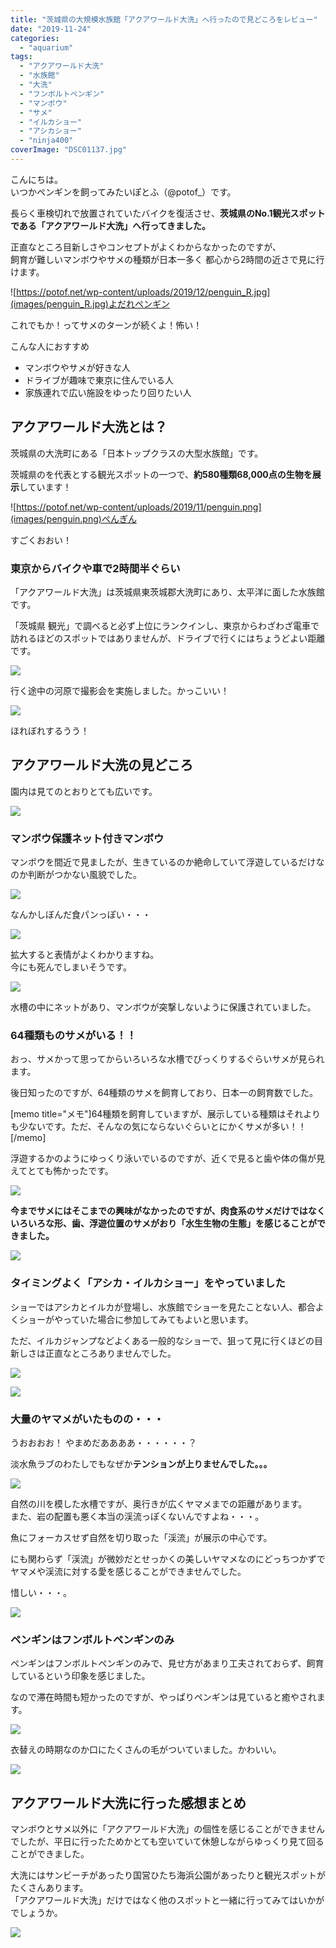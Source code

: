 ```yaml
---
title: "茨城県の大規模水族館「アクアワールド大洗」へ行ったので見どころをレビュー"
date: "2019-11-24"
categories: 
  - "aquarium"
tags: 
  - "アクアワールド大洗"
  - "水族館"
  - "大洗"
  - "フンボルトペンギン"
  - "マンボウ"
  - "サメ"
  - "イルカショー"
  - "アシカショー"
  - "ninja400"
coverImage: "DSC01137.jpg"
---
```


こんにちは。  
いつかペンギンを飼ってみたいぽとふ（@potof\_）です。

長らく車検切れで放置されていたバイクを復活させ、**茨城県のNo.1観光スポットである「アクアワールド大洗」へ行ってきました。**

正直なところ目新しさやコンセプトがよくわからなかったのですが、  
飼育が難しいマンボウやサメの種類が日本一多く 都心から2時間の近さで見に行けます。

![https://potof.net/wp-content/uploads/2019/12/penguin_R.jpg](images/penguin_R.jpg)よだれペンギン

これでもか！ってサメのターンが続くよ！怖い！

こんな人におすすめ

- マンボウやサメが好きな人
- ドライブが趣味で東京に住んでいる人
- 家族連れで広い施設をゆったり回りたい人

## アクアワールド大洗とは？

茨城県の大洗町にある「日本トップクラスの大型水族館」です。

茨城県のを代表とする観光スポットの一つで、**約580種類68,000点の生物を展示**しています！

![https://potof.net/wp-content/uploads/2019/11/penguin.png](images/penguin.png)ぺんぎん

すごくおおい！

### 東京からバイクや車で2時間半ぐらい

「アクアワールド大洗」は茨城県東茨城郡大洗町にあり、太平洋に面した水族館です。

「茨城県 観光」で調べると必ず上位にランクインし、東京からわざわざ電車で訪れるほどのスポットではありませんが、ドライブで行くにはちょうどよい距離です。

![](images/DSC01114.jpg)

行く途中の河原で撮影会を実施しました。かっこいい！

![](images/DSC01115.jpg)

ほれぼれするうう！

## アクアワールド大洗の見どころ

園内は見てのとおりとても広いです。

![](images/DSC01158.jpg)

### マンボウ保護ネット付きマンボウ

マンボウを間近で見ましたが、生きているのか絶命していて浮遊しているだけなのか判断がつかない風貌でした。

![](images/DSC01137.jpg)

なんかしぼんだ食パンっぽい・・・

![](images/DSC01138.jpg)

拡大すると表情がよくわかりますね。  
今にも死んでしまいそうです。

![](images/DSC01139.jpg)

水槽の中にネットがあり、マンボウが突撃しないように保護されていました。

### 64種類ものサメがいる！！

おっ、サメかって思ってからいろいろな水槽でびっくりするぐらいサメが見られます。

後日知ったのですが、64種類のサメを飼育しており、日本一の飼育数でした。

\[memo title="メモ"\]64種類を飼育していますが、展示している種類はそれよりも少ないです。ただ、そんなの気にならないぐらいとにかくサメが多い！！\[/memo\]

浮遊するかのようにゆっくり泳いでいるのですが、近くで見ると歯や体の傷が見えてとても怖かったです。

![](images/DSC01141.jpg)

**今までサメにはそこまでの興味がなかったのですが、肉食系のサメだけではなくいろいろな形、歯、浮遊位置のサメがおり「水生生物の生態」を感じることができました。**

![](images/DSC01140-1.jpg)

### タイミングよく「アシカ・イルカショー」をやっていました

ショーではアシカとイルカが登場し、水族館でショーを見たことない人、都合よくショーがやっていた場合に参加してみてもよいと思います。

ただ、イルカジャンプなどよくある一般的なショーで、狙って見に行くほどの目新しさは正直なところありませんでした。

![](images/DSC01119.jpg)

![](images/DSC01123.jpg)

### 大量のヤマメがいたものの・・・

うおおおお！ やまめだああああ・・・・・・？

淡水魚ラブのわたしでもなぜか**テンションが上りませんでした。。。**

![](images/DSC01162.jpg)

自然の川を模した水槽ですが、奥行きが広くヤマメまでの距離があります。  
また、岩の配置も悪く本当の渓流っぽくないんですよね・・・。

魚にフォーカスせず自然を切り取った「渓流」が展示の中心です。

にも関わらず「渓流」が微妙だとせっかくの美しいヤマメなのにどっちつかずでヤマメや渓流に対する愛を感じることができませんでした。

惜しい・・・。

![](images/DSC01161.jpg)

### ペンギンはフンボルトペンギンのみ

ペンギンはフンボルトペンギンのみで、見せ方があまり工夫されておらず、飼育しているという印象を感じました。

なので滞在時間も短かったのですが、やっぱりペンギンは見ていると癒やされます。

![](images/DSC01167.jpg)

衣替えの時期なのか口にたくさんの毛がついていました。かわいい。

![](images/DSC01176.jpg)

## アクアワールド大洗に行った感想まとめ

マンボウとサメ以外に「アクアワールド大洗」の個性を感じることができませんでしたが、平日に行ったためかとても空いていて休憩しながらゆっくり見て回ることができました。

大洗にはサンビーチがあったり国営ひたち海浜公園があったりと観光スポットがたくさんあります。  
「アクアワールド大洗」だけではなく他のスポットと一緒に行ってみてはいかがでしょうか。

![](images/DSC01132.jpg)
